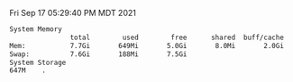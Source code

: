 Fri Sep 17 05:29:40 PM MDT 2021
```bash
System Memory
               total        used        free      shared  buff/cache   available
Mem:           7.7Gi       649Mi       5.0Gi       8.0Mi       2.0Gi       6.7Gi
Swap:          7.6Gi       188Mi       7.5Gi
System Storage
647M	.
```
```bash
